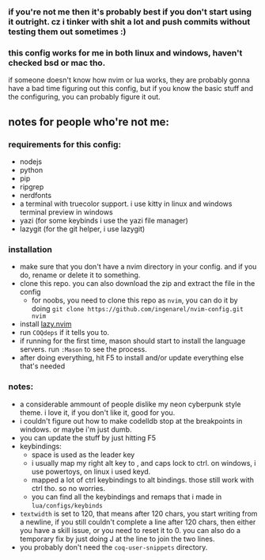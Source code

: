 ### if you're not me then it's probably best if you don't start using it outright. cz i tinker with shit a lot and push commits without testing them out **sometimes** :)
### this config works for me in both linux and windows, haven't checked bsd or mac tho.

if someone doesn't know how nvim or lua works, they are probably gonna have a bad time figuring out this config, but if
you know the basic stuff and the configuring, you can probably figure it out.

## notes for people who're not me:

### requirements for this config:
 - nodejs
 - python
 - pip
 - ripgrep
 - nerdfonts 
 - a terminal with truecolor support. i use kitty in linux and windows terminal preview in windows
 - yazi (for some keybinds i use the yazi file manager)
 - lazygit (for the git helper, i use lazygit)


### installation
- make sure that you don't have a nvim directory in your config. and if you do, rename or delete it to something.
- clone this repo. you can also download the zip and extract the file in the config
    - for noobs, you need to clone this repo as `nvim`, you can do it by doing `git clone
        https://github.com/ingenarel/nvim-config.git nvim`
- install [lazy.nvim](https://github.com/folke/lazy.nvim)
- run `COQdeps` if it tells you to.
- if running for the first time, mason should start to install the language servers. run `:Mason` to see the process.
- after doing everything, hit F5 to install and/or update everything else that's needed


### notes:
- a considerable ammount of people dislike my neon cyberpunk style theme. i love it, if you don't like it, good for you.
- i couldn't figure out how to make codelldb stop at the breakpoints in windows. or maybe i'm just dumb.
- you can update the stuff by just hitting F5
- keybindings:
    - space is used as the leader key
    - i usually map my right alt key to <ESC>, and caps lock to ctrl. on windows, i use powertoys, on linux i used keyd.
    - mapped a lot of ctrl keybindings to alt bindings. those still work with ctrl tho. so no worries.
    - you can find all the keybindings and remaps that i made in `lua/configs/keybinds`
- `textwidth` is set to 120, that means after 120 chars, you start writing from a newline, if you still couldn't
  complete a line after 120 chars, then either you have a skill issue, or you need to reset it to 0. you can also do a
  temporary fix by just doing J at the line to join the two lines.
- you probably don't need the `coq-user-snippets` directory.
